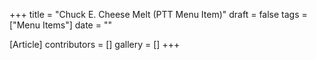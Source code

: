 +++
title = "Chuck E. Cheese Melt (PTT Menu Item)"
draft = false
tags = ["Menu Items"]
date = ""

[Article]
contributors = []
gallery = []
+++